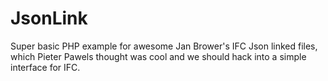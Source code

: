 # JsonLink
 Super basic PHP example for awesome Jan Brower's IFC Json linked files, which Pieter Pawels thought was cool and we should hack into a simple interface for IFC.
